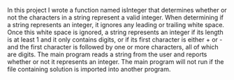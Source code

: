 In this project I wrote a function named isInteger that determines
whether or not the characters in a string represent a valid integer. When determining
if a string represents an integer, it ignores any leading or trailing white space.
Once this white space is ignored, a string represents an integer if its length is at least
1 and it only contains digits, or if its first character is either + or - and the first
character is followed by one or more characters, all of which are digits.
The main program reads a string from the user and reports whether or
not it represents an integer. The main program will not run if the file
containing solution is imported into another program.
